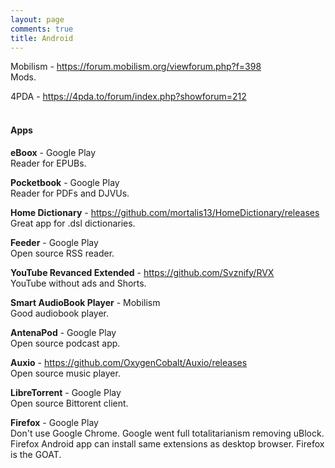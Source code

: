 ```yaml
---
layout: page
comments: true
title: Android
---
```


Mobilism - <https://forum.mobilism.org/viewforum.php?f=398><br>
Mods.

4PDA - <https://4pda.to/forum/index.php?showforum=212>
<br><br>

#### Apps

**eBoox** - Google Play<br>
Reader for EPUBs.

**Pocketbook** - Google Play<br>
Reader for PDFs and DJVUs.

**Home Dictionary** - <https://github.com/mortalis13/HomeDictionary/releases><br>
Great app for .dsl dictionaries.

**Feeder** - Google Play<br>
Open source RSS reader.

**YouTube Revanced Extended** - <https://github.com/Svznify/RVX><br>
YouTube without ads and Shorts.

**Smart AudioBook Player** - Mobilism<br>
Good audiobook player.

**AntenaPod** - Google Play<br>
Open source podcast app.

**Auxio** - <https://github.com/OxygenCobalt/Auxio/releases><br>
Open source music player.

**LibreTorrent** - Google Play<br>
Open source Bittorent client.

**Firefox** - Google Play<br>
Don't use Google Chrome. Google went full totalitarianism removing uBlock. Firefox Android app can install same extensions as desktop browser. Firefox is the GOAT.